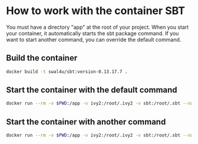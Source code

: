 # How to work with the container SBT

You must have a directory "app" at the root of your project.
When you start your container, it automatically starts the sbt package command.
If you want to start another command, you can override the default command.

## Build the container 

```bash
docker build -t swal4u/sbt:version-0.13.17.7 .
```

## Start the container with the default command

```bash
docker run --rm -v $PWD:/app -v ivy2:/root/.ivy2 -v sbt:/root/.sbt --name sbt swal4u/sbt:version-0.13.17.7
```

## Start the container with another command

```bash
docker run --rm -v $PWD:/app -v ivy2:/root/.ivy2 -v sbt:/root/.sbt --name sbt swal4u/sbt:v0.13.17.7 sbt compile
```

